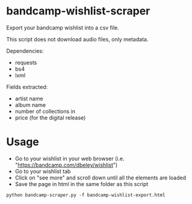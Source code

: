 # bandcamp-wishlist-scraper

Export your bandcamp wishlist into a csv file.

This script does not download audio files, only metadata.

Dependencies:
- requests
- bs4
- lxml

Fields extracted:
- artist name
- album name
- number of collections in
- price (for the digital release)

# Usage

- Go to your wishlist in your web browser (i.e. "https://bandcamp.com/dbeley/wishlist")
- Go to your wishlist tab
- Click on "see more" and scroll down until all the elements are loaded
- Save the page in html in the same folder as this script

```
python bandcamp-scraper.py -f bandcamp-wishlist-export.html
```
